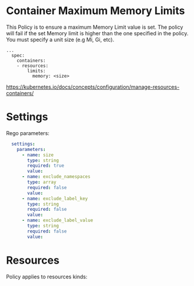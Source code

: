 # Container Maximum Memory Limits

This Policy is to ensure a maximum Memory Limit value is set. The policy will fail if the set Memory limit is higher than the one specified in the policy. You must specify a unit size (e.g Mi, Gi, etc).


```
...
  spec:
    containers:
    - resources:
        limits:
          memory: <size>
```

https://kubernetes.io/docs/concepts/configuration/manage-resources-containers/


# Settings

Rego parameters:
```yaml
  settings:
    parameters:
      - name: size
        type: string
        required: true
        value:
      - name: exclude_namespaces
        type: array
        required: false
        value:
      - name: exclude_label_key
        type: string
        required: false
        value:
      - name: exclude_label_value
        type: string
        required: false
        value:
```

# Resources
Policy applies to resources kinds:

